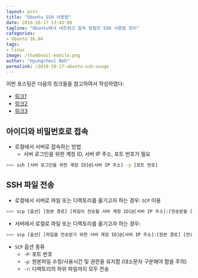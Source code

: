 ```yaml
---
layout: post
title: "Ubuntu SSH 사용법"
date: 2018-10-17 13:43:08
tagline: "Ubuntu에서 네트워크 접속 방법인 SSH 사용법 정리"
categories:
- Ubuntu 16.04
tags:
- linux
image: /thumbnail-mobile.png
author: "Hyungcheol Noh"
permalink: /2018-10-17-ubuntu-ssh-usage
---
```


이번 포스팅은 다음의 링크들을 참고하여서 작성하였다:
- [링크1](http://programmingskills.net/archives/315)
- [링크2](https://www.yongbok.net/blog/%EB%A6%AC%EB%88%85%EC%8A%A4-ssh-%ED%8C%8C%EC%9D%BC-%EC%A0%84%EC%86%A1-scp/)
- [링크3](http://faq.hostway.co.kr/?mid=Linux_ETC&page=8&document_srl=1426)

## 아이디와 비밀번호로 접속
- 로컬에서 서버로 접속하는 방법
  - 서버 로그인을 위한 계정 ID, 서버 IP 주소, 포트 번호가 필요
  
```bash
>>> ssh [서버 로그인을 위한 계정 ID]@[서버 IP 주소] -p [포트 번호]
```

## SSH 파일 전송
- 로컬에서 서버로 파일 또는 디렉토리를 옮기고자 하는 경우: `SCP` 이용

```bash
>>> scp [옵션] [원본 경로] [파일이 전송될 서버 계정 ID]@[서버 IP 주소]:[전송받을 경로]
```

- 서버에서 로컬로 파일 또는 디렉토리를 옮기고자 하는 경우:

```bash
>>> scp [옵션] [파일을 전송받기 위한 서버 계정 ID]@[서버 IP 주소]:[원본 경로] [전송받을 경로]
```

- `SCP` 옵션 종류
  - `-P`: 포트 번호
  - `-p`: 원본파일 수정/사용시간 및 권한을 유지함 (대소문자 구분해야 함을 주의)
  - `-r`: 디렉토리의 하위 파일까지 모두 전송
  

